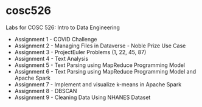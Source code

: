 # cosc526
Labs for COSC 526: Intro to Data Engineering

- Assignment 1 - COVID Challenge
- Assignment 2 - Managing Files in Dataverse - Noble Prize Use Case
- Assignment 3 - ProjectEuler Problems (1, 22, 45, 87)
- Assignment 4 - Text Analysis
- Assignment 5 - Text Parsing using MapReduce Programming Model
- Assignment 6 - Text Parsing using MapReduce Programming Model and Apache Spark
- Assignment 7 - Implement and visualize k-means in Apache Spark
- Assignment 8 - DBSCAN
- Assignment 9 - Cleaning Data Using NHANES Dataset
